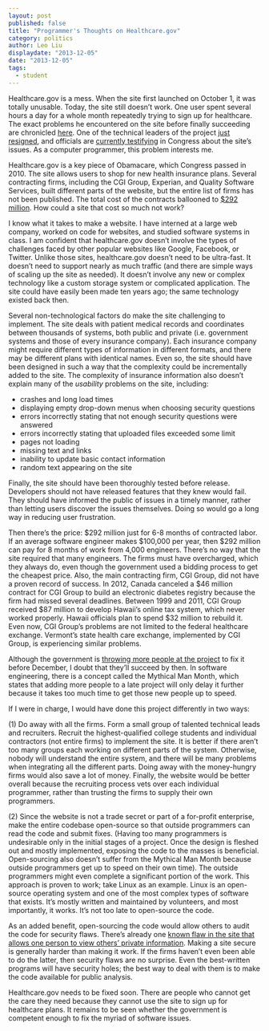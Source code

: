 ```yaml
---
layout: post
published: false
title: "Programmer's Thoughts on Healthcare.gov"
category: politics
author: Leo Liu
displaydate: "2013-12-05"
date: "2013-12-05"
tags: 
  - student
---
```


Healthcare.gov is a mess. When the site first launched on October 1, it was totally unusable. Today, the site still doesn’t work. One user spent several hours a day for a whole month repeatedly trying to sign up for healthcare. The exact problems he encountered on the site before finally succeeding are chronicled [here](http://www.cnbc.com/id/101171790). One of the technical leaders of the project [just resigned](http://www.washingtonpost.com/blogs/wonkblog/wp/2013/11/06/healthcare-govs-head-tech-guy-is-out/), and officials are [currently testifying](http://online.wsj.com/news/articles/SB10001424052702303309504579181763508216406) in Congress about the site’s issues. As a computer programmer, this problem interests me.

Healthcare.gov is a key piece of Obamacare, which Congress passed in 2010. The site allows users to shop for new health insurance plans. Several contracting firms, including the CGI Group, Experian, and Quality Software Services, built different parts of the website, but the entire list of firms has not been published. The total cost of the contracts ballooned to [$292 million](http://uk.reuters.com/article/2013/10/17/uk-usa-healthcare-technology-insight-idUKBRE99G06120131017). How could a site that cost so much not work?

I know what it takes to make a website. I have interned at a large web company, worked on code for websites, and studied software systems in class. I am confident that healthcare.gov doesn’t involve the types of challenges faced by other popular websites like Google, Facebook, or Twitter. Unlike those sites, healthcare.gov doesn’t need to be ultra-fast. It doesn’t need to support nearly as much traffic (and there are simple ways of scaling up the site as needed). It doesn’t involve any new or complex technology like a custom storage system or complicated application. The site could have easily been made ten years ago; the same technology existed back then.

Several non-technological factors do make the site challenging to implement. The site deals with patient medical records and coordinates between thousands of systems, both public and private (i.e. government systems and those of every insurance company). Each insurance company might require different types of information in different formats, and there may be different plans with identical names. Even so, the site should have been designed in such a way that the complexity could be incrementally added to the site. The complexity of insurance information also doesn’t explain many of the _usability_ problems on the site, including:
- crashes and long load times
- displaying empty drop-down menus when choosing security questions
- errors incorrectly stating that not enough security questions were answered
- errors incorrectly stating that uploaded files exceeded some limit
- pages not loading
- missing text and links
- inability to update basic contact information
- random text appearing on the site

Finally, the site should have been thoroughly tested before release. Developers should not have released features that they knew would fail. They should have informed the public of issues in a timely manner, rather than letting users discover the issues themselves. Doing so would go a long way in reducing user frustration.

Then there’s the price: $292 million just for 6-8 months of contracted labor. If an average software engineer makes $100,000 per year, then $292 million can pay for 8 months of work from 4,000 engineers. There’s no way that the site required that many engineers. The firms must have overcharged, which they always do, even though the government used a bidding process to get the cheapest price. Also, the main contracting firm, CGI Group, did not have a proven record of success. In 2012, Canada canceled a $46 million contract for CGI Group to build an electronic diabetes registry because the firm had missed several deadlines. Between 1999 and 2011, CGI Group received $87 million to develop Hawaii’s online tax system, which never worked properly. Hawaii officials plan to spend $32 million to rebuild it. Even now, CGI Group’s problems are not limited to the federal healthcare exchange. Vermont’s state health care exchange, implemented by CGI Group, is experiencing similar problems.

Although the government is [throwing more people at the project](http://www.bloomberg.com/news/2013-10-31/google-oracle-workers-enlisted-for-obamacare-tech-surge-.html) to fix it before December, I doubt that they’ll succeed by then. In software engineering, there is a concept called the Mythical Man Month, which states that adding more people to a late project will only delay it further because it takes too much time to get those new people up to speed.

If I were in charge, I would have done this project differently in two ways:

(1) Do away with all the firms. Form a small group of talented technical leads and recruiters. Recruit the highest-qualified college students and individual contractors (not entire firms) to implement the site. It is better if there aren’t too many groups each working on different parts of the system. Otherwise, nobody will understand the entire system, and there will be many problems when integrating all the different parts. Doing away with the money-hungry firms would also save a lot of money. Finally, the website would be better overall because the recruiting process vets over each individual programmer, rather than trusting the firms to supply their own programmers.

(2) Since the website is not a trade secret or part of a for-profit enterprise, make the entire codebase open-source so that outside programmers can read the code and submit fixes. (Having too many programmers is undesirable only in the initial stages of a project. Once the design is fleshed out and mostly implemented, exposing the code to the masses is beneficial. Open-sourcing also doesn’t suffer from the Mythical Man Month because outside programmers get up to speed on their own time). The outside programmers might even complete a significant portion of the work. This approach is proven to work; take Linux as an example. Linux is an open-source operating system and one of the most complex types of software that exists. It’s mostly written and maintained by volunteers, and most importantly, it works. It’s not too late to open-source the code.

As an added benefit, open-sourcing the code would allow others to audit the code for security flaws. There’s already one [known flaw in the site that allows one person to view others’ private information](http://blog.heritage.org/2013/11/02/exclusive-healthcare-gov-users-warn-of-security-risk-breach-of-privacy/). Making a site secure is generally harder than making it work. If the firms haven’t even been able to do the latter, then security flaws are no surprise. Even the best-written programs will have security holes; the best way to deal with them is to make the code available for public analysis.

Healthcare.gov needs to be fixed soon. There are people who cannot get the care they need because they cannot use the site to sign up for healthcare plans. It remains to be seen whether the government is competent enough to fix the myriad of software issues.